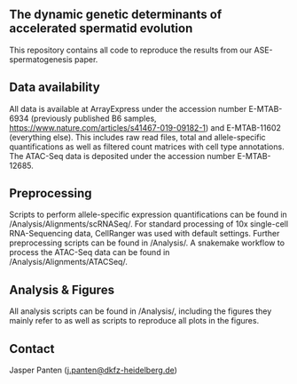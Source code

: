 ## The dynamic genetic determinants of accelerated spermatid evolution

This repository contains all code to reproduce the results from our ASE-spermatogenesis paper. 

## Data availability

All data is available at ArrayExpress under the accession number E-MTAB-6934 (previously published B6 samples, https://www.nature.com/articles/s41467-019-09182-1) and E-MTAB-11602 (everything else). This includes raw read files, total and allele-specific quantifications as well as filtered count matrices with cell type annotations. The ATAC-Seq data is deposited under the accession number E-MTAB-12685.

## Preprocessing

Scripts to perform allele-specific expression quantifications can be found in /Analysis/Alignments/scRNASeq/. For standard processing of 10x single-cell RNA-Sequencing data, CellRanger was used with default settings. Further preprocessing scripts can be found in /Analysis/. A snakemake workflow to process the ATAC-Seq data can be found in /Analysis/Alignments/ATACSeq/.

## Analysis & Figures

All analysis scripts can be found in /Analysis/, including the figures they mainly refer to as well as scripts to reproduce all plots in the figures.

## Contact

Jasper Panten (j.panten@dkfz-heidelberg.de)
